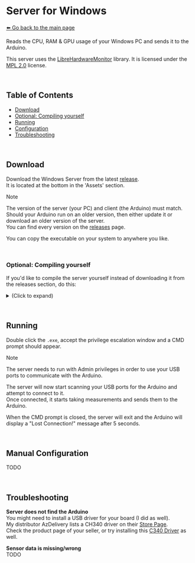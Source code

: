 # Server for Windows  
[⬅️ Go back to the main page](../..#readme)

Reads the CPU, RAM & GPU usage of your Windows PC and sends it to the Arduino.  

This server uses the [LibreHardwareMonitor](https://github.com/LibreHardwareMonitor/LibreHardwareMonitor) library. It is licensed under the [MPL 2.0](https://www.mozilla.org/en-US/MPL/2.0/) license.

&nbsp;

## Table of Contents
- [Download](#download)
- [Optional: Compiling yourself](#compiling)
- [Running](#running)
- [Configuration](#config)
- [Troubleshooting](#troubleshooting)

&nbsp;

<a id="download"></a>

## Download
Download the Windows Server from the latest [release](https://github.com/3urobeat/arduino-resource-monitor/releases/latest).  
It is located at the bottom in the 'Assets' section.  

> [!NOTE]
> The version of the server (your PC) and client (the Arduino) must match.  
> Should your Arduino run on an older version, then either update it or download an older version of the server.  
> You can find every version on the [releases](https://github.com/3urobeat/arduino-resource-monitor/releases) page.

You can copy the executable on your system to anywhere you like.

&nbsp;

<a id="compiling"></a>

### Optional: Compiling yourself
If you'd like to compile the server yourself instead of downloading it from the releases section, do this:

<details>
<summary>(Click to expand)</summary>
&nbsp;

Open the solution file `src/server/windows/windows.sln` in Visual Studio.  
Right click on the solution "windows" in your solution explorer and click on Publish.  
There should be a pre-configured configuration shown to you now. Hit Publish at the top and wait until finished.  
Your `.exe` is now located under `src/server/windows/bin/Release/net6.0/publish/win-x64/windows.exe`. Rename and copy the .exe to anywhere you like.

You can probably also compile this project without the full Visual Studio editor installed, but I don't know exactly how.
(I usually develop on Linux)

</details>

&nbsp;

<a id="running"></a>

## Running
Double click the `.exe`, accept the privilege escalation window and a CMD prompt should appear.

> [!NOTE]
> The server needs to run with Admin privileges in order to use your USB ports to communicate with the Arduino.

The server will now start scanning your USB ports for the Arduino and attempt to connect to it.  
Once connected, it starts taking measurements and sends them to the Arduino.

When the CMD prompt is closed, the server will exit and the Arduino will display a "Lost Connection!" message after 5 seconds.

&nbsp;

<a id="config"></a>

## Manual Configuration
TODO

&nbsp;

<a id="troubleshooting"></a>

## Troubleshooting
**Server does not find the Arduino**  
You might need to install a USB driver for your board (I did as well).  
My distributor AzDelivery lists a CH340 driver on their [Store Page](https://www.az-delivery.de/en/products/nano-v3-mit-ch340-arduino-kompatibel).  
Check the product page of your seller, or try installing this [C340 Driver](https://cdn.shopify.com/s/files/1/1509/1638/files/ch340.zip?v=1683899825) as well.

**Sensor data is missing/wrong**  
TODO
